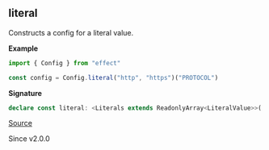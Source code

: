 ## literal

Constructs a config for a literal value.

**Example**

```ts
import { Config } from "effect"

const config = Config.literal("http", "https")("PROTOCOL")
```

**Signature**

```ts
declare const literal: <Literals extends ReadonlyArray<LiteralValue>>(...literals: Literals) => (name?: string) => Config<Literals[number]>
```

[Source](https://github.com/Effect-TS/effect/tree/main/packages/effect/src/Config.ts#L192)

Since v2.0.0